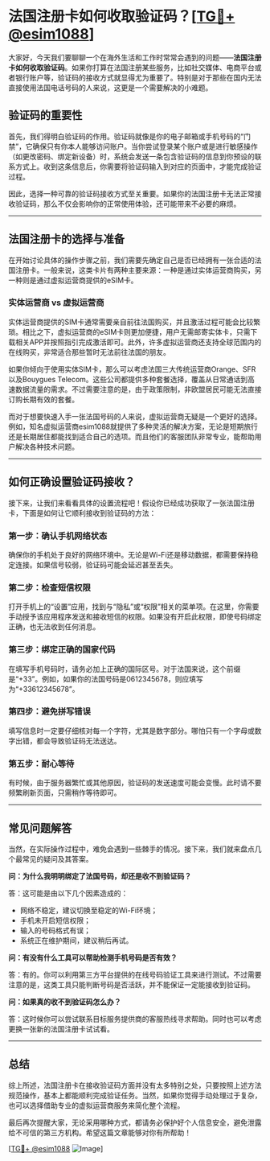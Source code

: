 # 法国注册卡如何收取验证码？[[TG💪+ @esim1088](https://t.me/s/esim1088)]

大家好，今天我们要聊聊一个在海外生活和工作时常常会遇到的问题——**法国注册卡如何收取验证码**。如果你打算在法国注册某些服务，比如社交媒体、电商平台或者银行账户等，验证码的接收方式就显得尤为重要了。特别是对于那些在国内无法直接使用法国电话号码的人来说，这更是一个需要解决的小难题。

## 验证码的重要性

首先，我们得明白验证码的作用。验证码就像是你的电子邮箱或手机号码的“门禁”，它确保只有你本人能够访问账户。当你尝试登录某个账户或是进行敏感操作（如更改密码、绑定新设备）时，系统会发送一条包含验证码的信息到你预设的联系方式上。收到这条信息后，你需要将验证码输入到对应的页面中，才能完成验证过程。

因此，选择一种可靠的验证码接收方式至关重要。如果你的法国注册卡无法正常接收验证码，那么不仅会影响你的正常使用体验，还可能带来不必要的麻烦。

---

## 法国注册卡的选择与准备

在开始讨论具体的操作步骤之前，我们需要先确定自己是否已经拥有一张合适的法国注册卡。一般来说，这类卡片有两种主要来源：一种是通过实体运营商购买，另一种则是通过虚拟运营商提供的eSIM卡。

### 实体运营商 vs 虚拟运营商

实体运营商提供的SIM卡通常需要亲自前往法国购买，并且激活过程可能会比较繁琐。相比之下，虚拟运营商的eSIM卡则更加便捷，用户无需邮寄实体卡，只需下载相关APP并按照指引完成激活即可。此外，许多虚拟运营商还支持全球范围内的在线购买，非常适合那些暂时无法前往法国的朋友。

如果你倾向于使用实体SIM卡，那么可以考虑法国三大传统运营商Orange、SFR以及Bouygues Telecom。这些公司都提供多种套餐选择，覆盖从日常通话到高速数据流量的需求。不过需要注意的是，由于政策限制，非欧盟居民可能无法直接订购长期有效的套餐。

而对于想要快速入手一张法国号码的人来说，虚拟运营商无疑是一个更好的选择。例如，知名虚拟运营商esim1088就提供了多种灵活的解决方案，无论是短期旅行还是长期居住都能找到适合自己的选项。而且他们的客服团队非常专业，能帮助用户解决各种技术问题。

---

## 如何正确设置验证码接收？

接下来，让我们来看看具体的设置流程吧！假设你已经成功获取了一张法国注册卡，下面是如何让它顺利接收到验证码的方法：

### 第一步：确认手机网络状态
确保你的手机处于良好的网络环境中。无论是Wi-Fi还是移动数据，都需要保持稳定连接。如果信号较弱，验证码可能会延迟甚至丢失。

### 第二步：检查短信权限
打开手机上的“设置”应用，找到与“隐私”或“权限”相关的菜单项。在这里，你需要手动授予该应用程序发送和接收短信的权限。如果没有开启此权限，即使号码绑定正确，也无法收到任何消息。

### 第三步：绑定正确的国家代码
在填写手机号码时，请务必加上正确的国际区号。对于法国来说，这个前缀是“+33”。例如，如果你的法国号码是0612345678，则应填写为“+33612345678”。

### 第四步：避免拼写错误
填写信息时一定要仔细核对每一个字符，尤其是数字部分。哪怕只有一个字母或数字出错，都会导致验证码无法送达。

### 第五步：耐心等待
有时候，由于服务器繁忙或其他原因，验证码的发送速度可能会变慢。此时请不要频繁刷新页面，只需稍作等待即可。

---

## 常见问题解答

当然，在实际操作过程中，难免会遇到一些棘手的情况。接下来，我们就来盘点几个最常见的疑问及其答案。

**问：为什么我明明绑定了法国号码，却还是收不到验证码？**

答：这可能是由以下几个因素造成的：
- 网络不稳定，建议切换至稳定的Wi-Fi环境；
- 手机未开启短信权限；
- 输入的号码格式有误；
- 系统正在维护期间，建议稍后再试。

**问：有没有什么工具可以帮助检测手机号码是否有效？**

答：有的。你可以利用第三方平台提供的在线号码验证工具来进行测试。不过需要注意的是，这类工具只能判断号码是否活跃，并不能保证一定能接收到验证码。

**问：如果真的收不到验证码怎么办？**

答：这时候你可以尝试联系目标服务提供商的客服热线寻求帮助。同时也可以考虑更换一张新的法国注册卡试试看。

---

## 总结

综上所述，法国注册卡在接收验证码方面并没有太多特别之处，只要按照上述方法规范操作，基本上都能顺利完成验证任务。当然，如果你觉得手动处理过于复杂，也可以选择借助专业的虚拟运营商服务来简化整个流程。

最后再次提醒大家，无论采用哪种方式，都请务必保护好个人信息安全，避免泄露给不可信的第三方机构。希望这篇文章能够对你有所帮助！

[[TG💪+ @esim1088](https://t.me/s/esim1088) ![Image](https://i.postimg.cc/4NQfJmqS/Snipaste-2025-05-13-00-14-12.png)]
